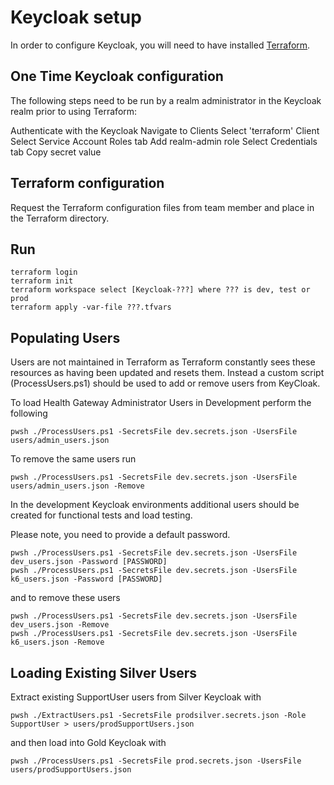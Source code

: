 # Keycloak setup

In order to configure Keycloak, you will need to have installed [Terraform](https://learn.hashicorp.com/tutorials/terraform/install-cli).

## One Time Keycloak configuration

The following steps need to be run by a realm administrator in the Keycloak realm prior to using Terraform:

Authenticate with the Keycloak
Navigate to Clients
Select 'terraform' Client
Select Service Account Roles tab
    Add realm-admin role
Select Credentials tab
    Copy secret value

## Terraform configuration

Request the Terraform configuration files from team member and place in the Terraform directory.

## Run

```console
terraform login
terraform init
terraform workspace select [Keycloak-???] where ??? is dev, test or prod
terraform apply -var-file ???.tfvars
```

## Populating Users

Users are not maintained in Terraform as Terraform constantly sees these resources as having been updated and resets them.  Instead a custom script (ProcessUsers.ps1) should be used to add or remove users from KeyCloak.

To load Health Gateway Administrator Users in Development perform the following

```console
pwsh ./ProcessUsers.ps1 -SecretsFile dev.secrets.json -UsersFile users/admin_users.json
```

To remove the same users run

```console
pwsh ./ProcessUsers.ps1 -SecretsFile dev.secrets.json -UsersFile users/admin_users.json -Remove
```

In the development Keycloak environments additional users should be created for functional tests and load testing.  

Please note, you need to provide a default password.

```console
pwsh ./ProcessUsers.ps1 -SecretsFile dev.secrets.json -UsersFile dev_users.json -Password [PASSWORD]
pwsh ./ProcessUsers.ps1 -SecretsFile dev.secrets.json -UsersFile k6_users.json -Password [PASSWORD]
```

and to remove these users

```console
pwsh ./ProcessUsers.ps1 -SecretsFile dev.secrets.json -UsersFile dev_users.json -Remove
pwsh ./ProcessUsers.ps1 -SecretsFile dev.secrets.json -UsersFile k6_users.json -Remove
```

## Loading Existing Silver Users

Extract existing SupportUser users from Silver Keycloak with 

```console
pwsh ./ExtractUsers.ps1 -SecretsFile prodsilver.secrets.json -Role SupportUser > users/prodSupportUsers.json
```

and then load into Gold Keycloak with

```console
pwsh ./ProcessUsers.ps1 -SecretsFile prod.secrets.json -UsersFile users/prodSupportUsers.json
```